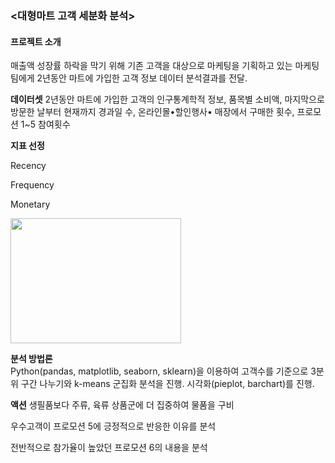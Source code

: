 ### <대형마트 고객 세분화 분석>

#### 프로젝트 소개

매출액 성장률 하락을 막기 위해 기존 고객을 대상으로 마케팅을 기획하고 있는 마케팅 팀에게 2년동안 마트에 가입한 고객 정보 데이터 분석결과를 전달.   

**데이터셋** 
2년동안 마트에 가입한 고객의 인구통계학적 정보, 품목별 소비액, 마지막으로 방문한 날부터 현재까지 경과일 수, 온라인몰•할인행사• 매장에서 구매한 횟수, 프로모션 1~5 참여횟수

**지표 선정**

Recency

Frequency

Monetary 

<img src="https://github.com/user-attachments/assets/5f03bd07-b6c5-4dd5-b249-d67f444ff426" width="273" height="200" data-align="right">


**분석 방법론**  
Python(pandas, matplotlib, seaborn, sklearn)을 이용하여 고객수를 기준으로 3분위 구간 나누기와 k-means 군집화 분석을 진행. 시각화(pieplot, barchart)를 진행. 

**액션** 
생필품보다 주류, 육류 상품군에 더 집중하여 물품을 구비

우수고객이 프로모션 5에 긍정적으로 반응한 이유를 분석

전반적으로 참가율이 높았던 프로모션 6의 내용을 분석
